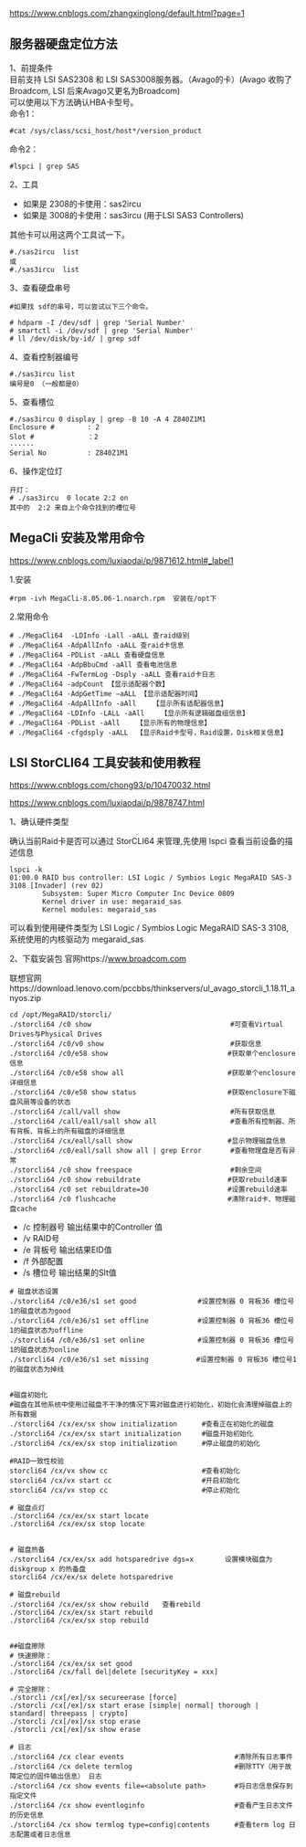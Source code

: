 https://www.cnblogs.com/zhangxinglong/default.html?page=1

服务器硬盘定位方法
---

1、前提条件  
目前支持 LSI SAS2308 和 LSI SAS3008服务器。（Avago的卡）(Avago 收购了Broadcom, LSI  后来Avago又更名为Broadcom)  
可以使用以下方法确认HBA卡型号。  
命令1：
```
#cat /sys/class/scsi_host/host*/version_product
```
命令2：
```
#lspci | grep SAS
```

2、工具  
- 如果是 2308的卡使用：sas2ircu
- 如果是 3008的卡使用：sas3ircu  (用于LSI SAS3 Controllers)

其他卡可以用这两个工具试一下。
```
#./sas2ircu  list
或
#./sas3ircu  list
```

3、查看硬盘串号  
```
#如果找 sdf的串号，可以尝试以下三个命令。

# hdparm -I /dev/sdf | grep 'Serial Number' 
# smartctl -i /dev/sdf | grep 'Serial Number'
# ll /dev/disk/by-id/ | grep sdf
```

4、查看控制器编号
```
#./sas3ircu list
编号是0 （一般都是0）
```

5、查看槽位
```
#./sas3ircu 0 display | grep -B 10 -A 4 Z840Z1M1
Enclosure #        : 2
Slot #             ：2
······
Serial No          : Z840Z1M1
```

6、操作定位灯
```
开灯：
# ./sas3ircu  0 locate 2:2 on
其中的  2:2 来自上个命令找到的槽位号
```


MegaCli 安装及常用命令
---

https://www.cnblogs.com/luxiaodai/p/9871612.html#_label1

1.安装
```
#rpm -ivh MegaCli-8.05.06-1.noarch.rpm  安装在/opt下
```
2.常用命令
```
# ./MegaCli64  -LDInfo -Lall -aALL 查raid级别
# ./MegaCli64 -AdpAllInfo -aALL 查raid卡信息
# ./MegaCli64 -PDList -aALL 查看硬盘信息
# ./MegaCli64 -AdpBbuCmd -aAll 查看电池信息
# ./MegaCli64 -FwTermLog -Dsply -aALL 查看raid卡日志
# ./MegaCli64 -adpCount 【显示适配器个数】
# ./MegaCli64 -AdpGetTime –aALL 【显示适配器时间】
# ./MegaCli64 -AdpAllInfo -aAll    【显示所有适配器信息】
# ./MegaCli64 -LDInfo -LALL -aAll    【显示所有逻辑磁盘组信息】
# ./MegaCli64 -PDList -aAll    【显示所有的物理信息】
# ./MegaCli64 -cfgdsply -aALL  【显示Raid卡型号，Raid设置，Disk相关信息】
```

LSI StorCLI64 工具安装和使用教程
---

https://www.cnblogs.com/chong93/p/10470032.html

https://www.cnblogs.com/luxiaodai/p/9878747.html

1、确认硬件类型

确认当前Raid卡是否可以通过 StorCLI64 来管理,先使用 lspci 查看当前设备的描述信息
```
lspci -k
01:00.0 RAID bus controller: LSI Logic / Symbios Logic MegaRAID SAS-3 3108 [Invader] (rev 02)
        Subsystem: Super Micro Computer Inc Device 0809
        Kernel driver in use: megaraid_sas
        Kernel modules: megaraid_sas
```
可以看到使用硬件类型为 LSI Logic / Symbios Logic MegaRAID SAS-3 3108, 系统使用的内核驱动为 megaraid_sas

2、下载安装包
官网https://www.broadcom.com

联想官网https://download.lenovo.com/pccbbs/thinkservers/ul_avago_storcli_1.18.11_anyos.zip

```
cd /opt/MegaRAID/storcli/
./storcli64 /c0 show                                  #可查看Virtual Drives与Physical Drives
./storcli64 /c0/v0 show                               #获取信息
./storcli64 /c0/e58 show　                  　        #获取单个enclosure信息
./storcli64 /c0/e58 show all 　　                     #获取单个enclosure详细信息
./storcli64 /c0/e58 show status　　                   #获取enclosure下磁盘风扇等设备的状态
./storcli64 /call/vall show                           #所有获取信息
./storcli64 /call/eall/sall show all                  #查看所有控制器、所有背板、背板上的所有磁盘的详细信息
./storcli64 /cx/eall/sall show　　                    #显示物理磁盘信息
./storcli64 /c0/eall/sall show all | grep Error       #查看物理盘是否有异常
./storcli64 /c0 show freespace                        #剩余空间
./storcli64 /c0 show rebuildrate                  　　#获取rebuild速率
./storcli64 /c0 set rebuildrate=30　　                #设置rebuild速率
./storcli64 /c0 flushcache　　                        #清除raid卡、物理磁盘cache
```
- /c 控制器号 输出结果中的Controller 值
- /v  RAID号
- /e 背板号  输出结果EID值
- /f 外部配置
- /s 槽位号 输出结果的Slt值

```
# 磁盘状态设置
./storcli64 /c0/e36/s1 set good               #设置控制器 0 背板36 槽位号1的磁盘状态为good
./storcli64 /c0/e36/s1 set offline            #设置控制器 0 背板36 槽位号1的磁盘状态为offline
./storcli64 /c0/e36/s1 set online             #设置控制器 0 背板36 槽位号1的磁盘状态为online
./storcli64 /c0/e36/s1 set missing　　　　     #设置控制器 0 背板36 槽位号1的磁盘状态为掉线


#磁盘初始化
#磁盘在其他系统中使用过磁盘不干净的情况下需对磁盘进行初始化，初始化会清理掉磁盘上的所有数据
./storcli64 /cx/ex/sx show initialization      #查看正在初始化的磁盘
./storcli64 /cx/ex/sx start initialization     #磁盘开始初始化
./storcli64 /cx/ex/sx stop initialization      #停止磁盘的初始化

#RAID一致性校验
storcli64 /cx/vx show cc                       #查看初始化
storcli64 /cx/vx start cc                      #开启初始化
storcli64 /cx/vx stop cc                       #停止初始化

# 磁盘点灯
./storcli64 /cx/ex/sx start locate
./storcli64 /cx/ex/sx stop locate


# 磁盘热备
./storcli64 /cx/ex/sx add hotsparedrive dgs=x　      设置模块磁盘为diskgroup x 的热备盘
storcli64 /cx/ex/sx delete hotsparedrive
 
# 磁盘rebuild
./storcli64 /cx/ex/sx show rebuild　　查看rebild
./storcli64 /cx/ex/sx start rebuild
./storcli64 /cx/ex/sx stop rebuild


##磁盘擦除
# 快速擦除：
./storcli64 /cx/ex/sx set good
./storcli64 /cx/fall del|delete [securityKey = xxx]

# 完全擦除：
./storcli /cx[/ex]/sx secureerase [force]
./storcli /cx[/ex]/sx start erase [simple| normal| thorough | standard| threepass | crypto]
./storcli /cx[/ex]/sx stop erase
./storcli /cx[/ex]/sx show erase

# 日志
./storcli64 /cx clear events                           #清除所有日志事件
./storcli64 /cx delete termlog                         #删除TTY（用于故障定位的固件输出信息） 日志 
./storcli64 /cx show events file=<absolute path>       #将日志信息保存到指定文件 
./storcli64 /cx show eventloginfo                      #查看产生日志文件的历史信息  
./storcli64 /cx show termlog type=config|contents      #查看term log 日志配置或者日志信息 
```
   
